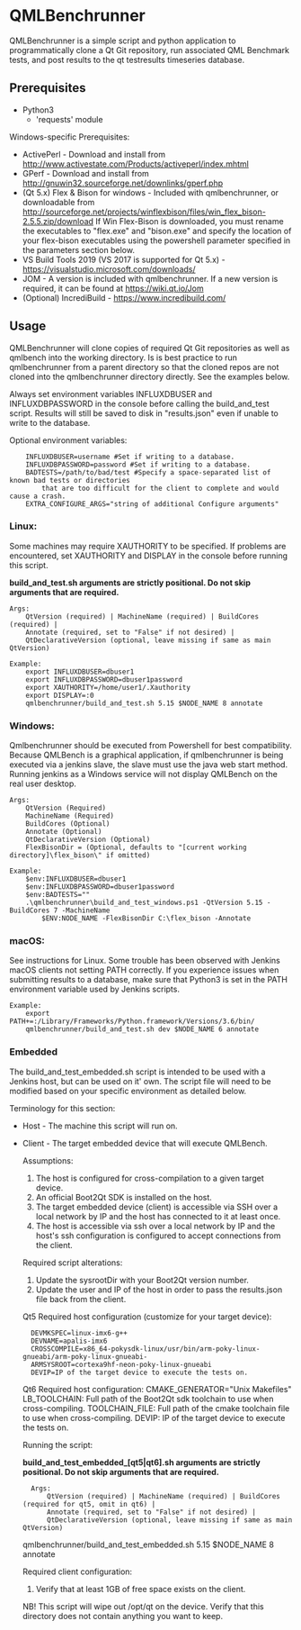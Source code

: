 QMLBenchrunner
==============
QMLBenchrunner is a simple script and python application to programmatically
clone a Qt Git repository, run associated QML Benchmark tests, and post
results to the qt testresults timeseries database.


Prerequisites
-------------
- Python3
    - 'requests' module

Windows-specific Prerequisites:
* ActivePerl - Download and install from http://www.activestate.com/Products/activeperl/index.mhtml
* GPerf - Download and install from http://gnuwin32.sourceforge.net/downlinks/gperf.php
* (Qt 5.x) Flex & Bison for windows - Included with qmlbenchrunner, or downloadable from
    http://sourceforge.net/projects/winflexbison/files/win_flex_bison-2.5.5.zip/download
    If Win Flex-Bison is downloaded, you must rename the executables to "flex.exe" and "bison.exe"
    and specify the location of your flex-bison executables using the powershell parameter specified
    in the parameters section below.
* VS Build Tools 2019 (VS 2017 is supported for Qt 5.x) - https://visualstudio.microsoft.com/downloads/
* JOM - A version is included with qmlbenchrunner. If a new version is required, it can be found at
    https://wiki.qt.io/Jom
* (Optional) IncrediBuild - https://www.incredibuild.com/


Usage
-----
QMLBenchrunner will clone copies of required Qt Git repositories as well as qmlbench into the working directory.
Is is best practice to run qmlbenchrunner from a parent directory so that the cloned repos are not
cloned into the qmlbenchrunner directory directly. See the examples below.

Always set environment variables INFLUXDBUSER and INFLUXDBPASSWORD in the console before calling the build_and_test
script. Results will still be saved to disk in "results.json" even if unable to write to the database.

Optional environment variables:

        INFLUXDBUSER=username #Set if writing to a database.
        INFLUXDBPASSWORD=password #Set if writing to a database.
        BADTESTS=/path/to/bad/test #Specify a space-separated list of known bad tests or directories
            that are too difficult for the client to complete and would cause a crash.
        EXTRA_CONFIGURE_ARGS="string of additional Configure arguments"

### Linux: ###
Some machines may require XAUTHORITY to be specified. If problems are encountered, set XAUTHORITY
and DISPLAY in the console before running this script.

**build_and_test.sh arguments are strictly positional. Do not skip arguments that are required.**

    Args:
        QtVersion (required) | MachineName (required) | BuildCores (required) |
        Annotate (required, set to "False" if not desired) |
        QtDeclarativeVersion (optional, leave missing if same as main QtVersion)

    Example:
        export INFLUXDBUSER=dbuser1
        export INFLUXDBPASSWORD=dbuser1password
        export XAUTHORITY=/home/user1/.Xauthority
        export DISPLAY=:0
        qmlbenchrunner/build_and_test.sh 5.15 $NODE_NAME 8 annotate

### Windows: ###
Qmlbenchrunner should be executed from Powershell for best compatibility. Because QMLBench is a
graphical application, if qmlbenchrunner is being executed via a jenkins slave, the slave must use
the java web start method. Running jenkins as a Windows service will not display QMLBench on the
real user desktop.

    Args:
        QtVersion (Required)
        MachineName (Required)
        BuildCores (Optional)
        Annotate (Optional)
        QtDeclarativeVersion (Optional)
        FlexBisonDir = (Optional, defaults to "[current working directory]\flex_bison\" if omitted)

    Example:
        $env:INFLUXDBUSER=dbuser1
        $env:INFLUXDBPASSWORD=dbuser1password
        $env:BADTESTS=""
        .\qmlbenchrunner\build_and_test_windows.ps1 -QtVersion 5.15 -BuildCores 7 -MachineName
            $ENV:NODE_NAME -FlexBisonDir C:\flex_bison -Annotate

### macOS: ###
See instructions for Linux. Some trouble has been observed with Jenkins macOS clients not setting
PATH correctly. If you experience issues when submitting results to a database, make sure that
Python3 is set in the PATH environment variable used by Jenkins scripts.

    Example:
        export PATH+=:/Library/Frameworks/Python.framework/Versions/3.6/bin/
        qmlbenchrunner/build_and_test.sh dev $NODE_NAME 6 annotate

### Embedded ###
The build_and_test_embedded.sh script is intended to be used with a Jenkins host, but can be used
on it' own. The script file will need to be modified based on your specific environment as detailed
below.

Terminology for this section:
* Host - The machine this script will run on.
* Client - The target embedded device that will execute QMLBench.

    Assumptions:
    1) The host is configured for cross-compilation to a given target device.
    2) An official Boot2Qt SDK is installed on the host.
    3) The target embedded device (client) is accessible via SSH over a local network by IP and the
        host has connected to it at least once.
    4) The host is accessible via ssh over a local network by IP and the host's ssh configuration is configured to accept connections from the client.

    Required script alterations:
    1) Update the sysrootDir with your Boot2Qt version number.
    2) Update the user and IP of the host in order to pass the results.json file back from the
        client.

    Qt5 Required host configuration (customize for your target device):

        DEVMKSPEC=linux-imx6-g++
        DEVNAME=apalis-imx6
        CROSSCOMPILE=x86_64-pokysdk-linux/usr/bin/arm-poky-linux-gnueabi/arm-poky-linux-gnueabi-
        ARMSYSROOT=cortexa9hf-neon-poky-linux-gnueabi
        DEVIP=IP of the target device to execute the tests on.

    Qt6 Required host configuration:
        CMAKE_GENERATOR="Unix Makefiles"
        LB_TOOLCHAIN: Full path of the Boot2Qt sdk toolchain to use when cross-compiling.
        TOOLCHAIN_FILE: Full path of the cmake toolchain file to use when cross-compiling.
        DEVIP: IP of the target device to execute the tests on.

    Running the script:

    **build_and_test_embedded_[qt5|qt6].sh arguments are strictly positional. Do not skip arguments that are
    required.**

        Args:
            QtVersion (required) | MachineName (required) | BuildCores (required for qt5, omit in qt6) |
            Annotate (required, set to "False" if not desired) |
            QtDeclarativeVersion (optional, leave missing if same as main QtVersion)

    qmlbenchrunner/build_and_test_embedded.sh 5.15 $NODE_NAME 8 annotate

    Required client configuration:
    1) Verify that at least 1GB of free space exists on the client.

    NB! This script will wipe out /opt/qt on the device. Verify that this directory does not
    contain anything you want to keep.
